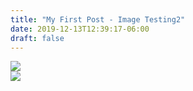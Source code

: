 ```yaml
---
title: "My First Post - Image Testing2"
date: 2019-12-13T12:39:17-06:00
draft: false
---
```



<div id="caption2" style="display:none">
    <h4>Bowness Bay</h4><p>A beautiful Sunrise this morning taken En-route to Keswick not one as planned but I'm extremely happy I was passing the right place at the right time....</p>
</div>


<div class="demo-gallery">
<div id="mypicts" class="list-styled" >

<a href="https://static.bobflorian.com/thailand/0.jpg">
    <img class="img-responsive" src="https://static.bobflorian.com/thailand/thumbnail_0.jpg">
    <div class="demo-gallery-poster">
        <img src="/img/zoom.png">
    </div>
</a>


</div>
</div>


<script type="text/javascript">

    var $commentBox = $('#mypicts');
    
    $commentBox.lightGallery({
        download: false,
    });

    $('#mypicts').justifiedGallery({
    rowHeight : 100,
    lastRow : 'nojustify',
    margins : 20
    });

</script>




